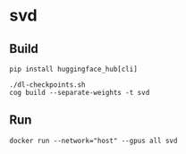# svd

## Build

```
pip install huggingface_hub[cli]
```

```
./dl-checkpoints.sh
cog build --separate-weights -t svd
```

## Run

```
docker run --network="host" --gpus all svd
```